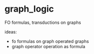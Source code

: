 # graph_logic
FO formulas, transductions on graphs

ideas:
- fo formulas on graph operated graphs
- graph operator operation as formula
